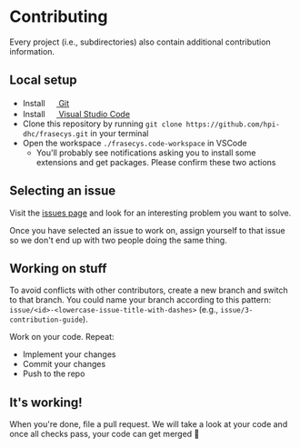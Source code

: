 # Contributing

Every project (i.e., subdirectories) also contain additional contribution information.

## Local setup

- Install [<img src="https://git-scm.com/favicon.ico" width="16" height="16"> Git](https://git-scm.com/downloads)
- Install [<img src="https://code.visualstudio.com/favicon.ico" width="16" height="16"> Visual Studio Code](https://code.visualstudio.com)
- Clone this repository by running `git clone https://github.com/hpi-dhc/frasecys.git` in your terminal
- Open the workspace `./frasecys.code-workspace` in VSCode
  - You'll probably see notifications asking you to install some extensions and get packages. Please confirm these two actions

## Selecting an issue

Visit the [issues page](https://github.com/hpi-dhc/frasecys/issues) and look for an interesting problem you want to solve.

Once you have selected an issue to work on, assign yourself to that issue so we don't end up with two people doing the same thing.

## Working on stuff

To avoid conflicts with other contributors, create a new branch and switch to that branch. You could name your branch according to this pattern: `issue/<id>-<lowercase-issue-title-with-dashes>` (e.g., `issue/3-contribution-guide`).

Work on your code. Repeat:

- Implement your changes
- Commit your changes
- Push to the repo

## It's working!

When you're done, file a pull request. We will take a look at your code and once all checks pass, your code can get merged 🥳
